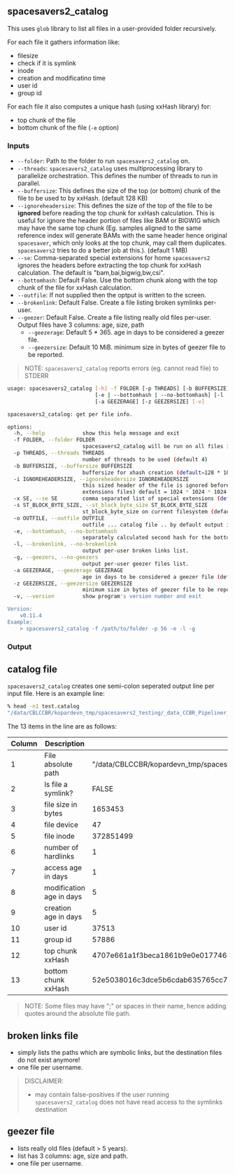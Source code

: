## spacesavers2_catalog

This uses `glob` library to list all files in a user-provided folder recursively. 

For each file it gathers information like:
 - filesize
 - check if it is symlink
 - inode
 - creation and modificatino time
 - user id
 - group id

For each file it also computes a unique hash (using xxHash library) for:
 - top chunk of the file
 - bottom chunk of the file (`-e` option)

### Inputs
 - `--folder`: Path to the folder to run `spacesavers2_catalog` on.
 - `--threads`: `spacesavers2_catalog` uses multiprocessing library to parallelize orchestration. This defines the number of threads to run in parallel.
 - `--buffersize`: This defines the size of the top (or bottom) chunk of the file to be used to by xxHash. (default 128 KB)
 - `--ignoreheadersize`: This defines the size of the top of the file to be **ignored** before reading the top chunk for xxHash calculation. This is useful for ignore the header portion of files like BAM or BIGWIG which may have the same top chunk (Eg. samples aligned to the same reference index will generate BAMs with the same header hence original `spacesaver`, which only looks at the top chunk, may call them duplicates. `spacesavers2` tries to do a better job at this.). (default 1 MB)
 - `--se`: Comma-separated special extensions for home `spacesavers2` ignores the headers before extracting the top chunk for xxHash calculation. The default is "bam,bai,bigwig,bw,csi".
 - `--bottomhash`: Default False. Use the bottom chunk along with the top chunk of the file for xxHash calculation.
 - `--outfile`: If not supplied then the optput is written to the screen.
 - `--brokenlink`: Default False. Create a file listing broken symlinks per-user.
 - `--geezer`: Default False. Create a file listing really old files per-user. Output files have 3 columns: age, size, path
   - `--geezerage`: Default 5 * 365. age in days to be considered a geezer file.
   - `--geezersize`: Default 10 MiB. minimum size in bytes of geezer file to be reported.

> NOTE: `spacesavers2_catalog` reports errors (eg. cannot read file) to STDERR

```bash
usage: spacesavers2_catalog [-h] -f FOLDER [-p THREADS] [-b BUFFERSIZE] [-i IGNOREHEADERSIZE] [-x SE] [-s ST_BLOCK_BYTE_SIZE] [-o OUTFILE]
                            [-e | --bottomhash | --no-bottomhash] [-l | --brokenlink | --no-brokenlink] [-g | --geezers | --no-geezers]
                            [-a GEEZERAGE] [-z GEEZERSIZE] [-v]

spacesavers2_catalog: get per file info.

options:
  -h, --help            show this help message and exit
  -f FOLDER, --folder FOLDER
                        spacesavers2_catalog will be run on all files in this folder and its subfolders
  -p THREADS, --threads THREADS
                        number of threads to be used (default 4)
  -b BUFFERSIZE, --buffersize BUFFERSIZE
                        buffersize for xhash creation (default=128 * 1028 bytes)
  -i IGNOREHEADERSIZE, --ignoreheadersize IGNOREHEADERSIZE
                        this sized header of the file is ignored before extracting buffer of buffersize for xhash creation (only for special
                        extensions files) default = 1024 * 1024 * 1024 bytes
  -x SE, --se SE        comma separated list of special extensions (default=bam,bai,bigwig,bw,csi)
  -s ST_BLOCK_BYTE_SIZE, --st_block_byte_size ST_BLOCK_BYTE_SIZE
                        st_block_byte_size on current filesystem (default 512)
  -o OUTFILE, --outfile OUTFILE
                        outfile ... catalog file .. by default output is printed to screen
  -e, --bottomhash, --no-bottomhash
                        separately calculated second hash for the bottom/end of the file.
  -l, --brokenlink, --no-brokenlink
                        output per-user broken links list.
  -g, --geezers, --no-geezers
                        output per-user geezer files list.
  -a GEEZERAGE, --geezerage GEEZERAGE
                        age in days to be considered a geezer file (default 5yrs ... 5 * 365).
  -z GEEZERSIZE, --geezersize GEEZERSIZE
                        minimum size in bytes of geezer file to be reported (default 10MiB ... 10 * 1024 * 1024).
  -v, --version         show program's version number and exit

Version:
    v0.11.4
Example:
    > spacesavers2_catalog -f /path/to/folder -p 56 -e -l -g
```

### Output

## catalog file

`spacesavers2_catalog` creates one semi-colon seperated output line per input file. Here is an example line:

```bash
% head -n1 test.catalog
"/data/CBLCCBR/kopardevn_tmp/spacesavers2_testing/_data_CCBR_Pipeliner_db_PipeDB_Indices.ls.old";False;1653453;47;372851499;1;1;5;5;37513;57886;4707e661a1f3beca1861b9e0e0177461;52e5038016c3dce5b6cdab635765cc79;
```
The 13 items in the line are as follows:


| Column | Description              | Example                                                                                        |
| ------ | ------------------------ | ---------------------------------------------------------------------------------------------- |
| 1      | File absolute path       | "/data/CBLCCBR/kopardevn_tmp/spacesavers2_testing/_data_CCBR_Pipeliner_db_PipeDB_Indices.ls.old" |
| 2      | Is file a symlink?       | FALSE                                                                                          |
| 3      | file size in bytes       | 1653453                                                                                        |
| 4      | file device              | 47                                                                                             |
| 5      | file inode               | 372851499                                                                                      |
| 6      | number of hardlinks      | 1                                                                                              |
| 7      | access age in days       | 1                                                                                              |
| 8      | modification age in days | 5                                                                                              |
| 9      | creation age in days     | 5                                                                                              |
| 10     | user id                  | 37513                                                                                          |
| 11     | group id                 | 57886                                                                                          |
| 12     | top chunk xxHash         | 4707e661a1f3beca1861b9e0e0177461                                                               |
| 13     | bottom chunk xxHash      | 52e5038016c3dce5b6cdab635765cc79                                                               |

> NOTE: Some files may have ";" or spaces in their name, hence adding quotes around the absolute file path.

## broken links file

  - simply lists the paths which are symbolic links, but the destination files do not exist anymore!
  - one file per username.

> DISCLAIMER:
>  - may contain false-positives if the user running `spacesavers2_catalog` does not have read access to the symlinks destination

## geezer file

  - lists really old files (default > 5 years).
  - list has 3 columns: age, size and path.
  - one file per username.

